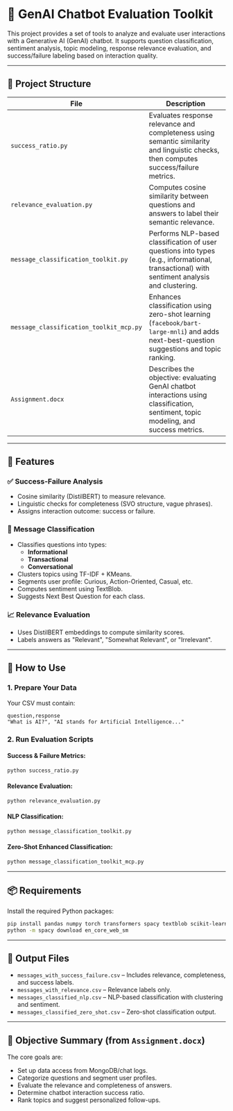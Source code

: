 # 🧠 GenAI Chatbot Evaluation Toolkit

This project provides a set of tools to analyze and evaluate user interactions with a Generative AI (GenAI) chatbot. It supports question classification, sentiment analysis, topic modeling, response relevance evaluation, and success/failure labeling based on interaction quality.

---

## 📁 Project Structure

| File | Description |
|------|-------------|
| `success_ratio.py` | Evaluates response relevance and completeness using semantic similarity and linguistic checks, then computes success/failure metrics. |
| `relevance_evaluation.py` | Computes cosine similarity between questions and answers to label their semantic relevance. |
| `message_classification_toolkit.py` | Performs NLP-based classification of user questions into types (e.g., informational, transactional) with sentiment analysis and clustering. |
| `message_classification_toolkit_mcp.py` | Enhances classification using zero-shot learning (`facebook/bart-large-mnli`) and adds next-best-question suggestions and topic ranking. |
| `Assignment.docx` | Describes the objective: evaluating GenAI chatbot interactions using classification, sentiment, topic modeling, and success metrics. |

---

## 🧪 Features

### ✅ **Success-Failure Analysis**
- Cosine similarity (DistilBERT) to measure relevance.
- Linguistic checks for completeness (SVO structure, vague phrases).
- Assigns interaction outcome: success or failure.

### 💬 **Message Classification**
- Classifies questions into types:
  - **Informational**
  - **Transactional**
  - **Conversational**
- Clusters topics using TF-IDF + KMeans.
- Segments user profile: Curious, Action-Oriented, Casual, etc.
- Computes sentiment using TextBlob.
- Suggests Next Best Question for each class.

### 📈 **Relevance Evaluation**
- Uses DistilBERT embeddings to compute similarity scores.
- Labels answers as "Relevant", "Somewhat Relevant", or "Irrelevant".

---

## 🚀 How to Use

### 1. Prepare Your Data
Your CSV must contain:
```csv
question,response
"What is AI?", "AI stands for Artificial Intelligence..."
```

### 2. Run Evaluation Scripts

#### Success & Failure Metrics:
```bash
python success_ratio.py
```

#### Relevance Evaluation:
```bash
python relevance_evaluation.py
```

#### NLP Classification:
```bash
python message_classification_toolkit.py
```

#### Zero-Shot Enhanced Classification:
```bash
python message_classification_toolkit_mcp.py
```

---

## 📦 Requirements

Install the required Python packages:
```bash
pip install pandas numpy torch transformers spacy textblob scikit-learn tqdm
python -m spacy download en_core_web_sm
```

---

## 🧾 Output Files

- `messages_with_success_failure.csv` – Includes relevance, completeness, and success labels.
- `messages_with_relevance.csv` – Relevance labels only.
- `messages_classified_nlp.csv` – NLP-based classification with clustering and sentiment.
- `messages_classified_zero_shot.csv` – Zero-shot classification output.

---

## 🧠 Objective Summary (from `Assignment.docx`)

The core goals are:
- Set up data access from MongoDB/chat logs.
- Categorize questions and segment user profiles.
- Evaluate the relevance and completeness of answers.
- Determine chatbot interaction success ratio.
- Rank topics and suggest personalized follow-ups.